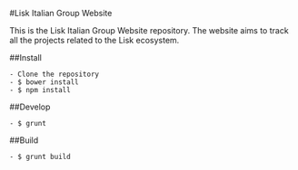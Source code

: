 #Lisk Italian Group Website

This is the Lisk Italian Group Website repository. The website aims to track all the projects related to the Lisk ecosystem. 

##Install

    - Clone the repository
    - $ bower install
    - $ npm install
    
##Develop

    - $ grunt
    
##Build

    - $ grunt build